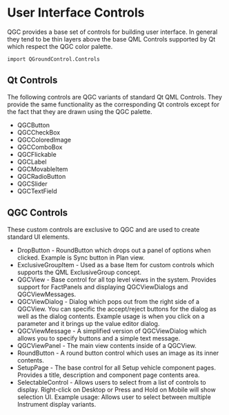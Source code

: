 # User Interface Controls

QGC provides a base set of controls for building user interface. In general they tend to be thin layers above the base QML Controls supported by Qt which respect the QGC color palette.

```
import QGroundControl.Controls
```

## Qt Controls

The following controls are QGC variants of standard Qt QML Controls. They provide the same functionality as the corresponding Qt controls except for the fact that they are drawn using the QGC palette.

- QGCButton
- QGCCheckBox
- QGCColoredImage
- QGCComboBox
- QGCFlickable
- QGCLabel
- QGCMovableItem
- QGCRadioButton
- QGCSlider
- QGCTextField

## QGC Controls

These custom controls are exclusive to QGC and are used to create standard UI elements.

- DropButton - RoundButton which drops out a panel of options when clicked. Example is Sync button in Plan view.
- ExclusiveGroupItem - Used as a base Item for custom controls which supports the QML ExclusiveGroup concept.
- QGCView - Base control for all top level views in the system. Provides support for FactPanels and displaying QGCViewDialogs and QGCViewMessages.
- QGCViewDialog - Dialog which pops out from the right side of a QGCView. You can specific the accept/reject buttons for the dialog as well as the dialog contents. Example usage is when you click on a parameter and it brings up the value editor dialog.
- QGCViewMessage - A simplified version of QGCViewDialog which allows you to specify buttons and a simple text message.
- QGCViewPanel - The main view contents inside of a QGCView.
- RoundButton - A round button control which uses an image as its inner contents.
- SetupPage - The base control for all Setup vehicle component pages. Provides a title, description and component page contents area.
- SelectableControl - Allows users to select from a list of controls to display. Right-click on Desktop or Press and Hold on Mobile will show selection UI. Example usage: Allows user to select between multiple Instrument display variants.
